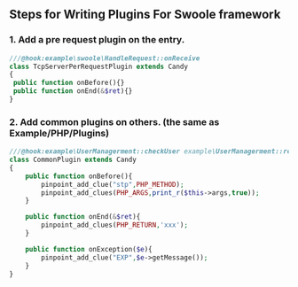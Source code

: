 ## Steps for Writing Plugins For Swoole framework

### 1. Add a pre request plugin on the entry.

```  php 
///@hook:example\swoole\HandleRequest::onReceive
class TcpServerPerRequestPlugin extends Candy
{
 public function onBefore(){}
 public function onEnd(&$ret){}
}
```

### 2. Add common plugins on others. (the same as Example/PHP/Plugins)

``` php
///@hook:example\UserManagerment::checkUser example\UserManagerment::register example\UserManagerment::cacheUser
class CommonPlugin extends Candy
{
    public function onBefore(){
        pinpoint_add_clue("stp",PHP_METHOD);
        pinpoint_add_clues(PHP_ARGS,print_r($this->args,true));
    }

    public function onEnd(&$ret){
        pinpoint_add_clues(PHP_RETURN,'xxx');
    }

    public function onException($e){
        pinpoint_add_clue("EXP",$e->getMessage());
    }
}
```